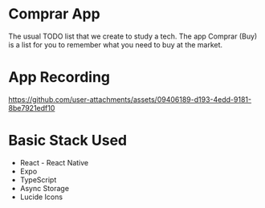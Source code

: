 # Comprar App
The usual TODO list that we create to study a tech. The app Comprar (Buy) is a list for you to remember what you need to buy at the market.

# App Recording
https://github.com/user-attachments/assets/09406189-d193-4edd-9181-8be7921edf10

# Basic Stack Used

- React - React Native
- Expo
- TypeScript
- Async Storage
- Lucide Icons

